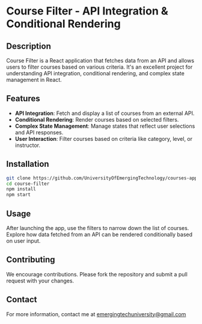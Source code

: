 # Course Filter - API Integration & Conditional Rendering

## Description
Course Filter is a React application that fetches data from an API and allows users to filter courses based on various criteria. It's an excellent project for understanding API integration, conditional rendering, and complex state management in React.

## Features
- **API Integration**: Fetch and display a list of courses from an external API.
- **Conditional Rendering**: Render courses based on selected filters.
- **Complex State Management**: Manage states that reflect user selections and API responses.
- **User Interaction**: Filter courses based on criteria like category, level, or instructor.

## Installation
```bash
git clone https://github.com/UniversityOfEmergingTechnology/courses-application.git
cd course-filter
npm install
npm start
```

## Usage
After launching the app, use the filters to narrow down the list of courses. Explore how data fetched from an API can be rendered conditionally based on user input.

## Contributing
We encourage contributions. Please fork the repository and submit a pull request with your changes.


## Contact
For more information, contact me at emergingtechuniversity@gmail.com

